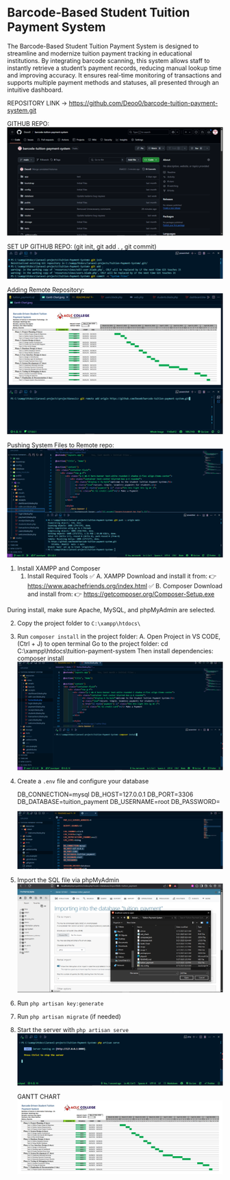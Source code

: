 # Barcode-Based Student Tuition Payment System
The Barcode-Based Student Tuition Payment System is designed to streamline and modernize tuition payment tracking in educational institutions. By integrating barcode scanning, this system allows staff to instantly retrieve a student’s payment records, reducing manual lookup time and improving accuracy. It ensures real-time monitoring of transactions and supports multiple payment methods and statuses, all presented through an intuitive dashboard.

REPOSITORY LINK -> https://github.com/Deoo0/barcode-tuition-payment-system.git

GITHUB REPO:
![alt text](<tuition payment.png>)

SET UP GITHUB REPO: (git init, git add . , git commit)
![alt text](commands.png)

Adding Remote Repository:
![alt text](<git remote add.png>)

Pushing System Files to Remote repo:
![alt text](push2.png)

1. Install XAMPP and Composer
    1. Install Required Tools
    ✅ A. XAMPP
    Download and install it from:
    👉 https://www.apachefriends.org/index.html
    ✅ B. Composer
    Download and install from:
    👉 https://getcomposer.org/Composer-Setup.exe

During install, make sure Apache, MySQL, and phpMyAdmin are selected.

2. Copy the project folder to `C:\xampp\htdocs\`

3. Run `composer install` in the project folder:
    A. Open Project in VS CODE, (Ctrl + J) to open terminal
    Go to the project folder:
    cd C:\xampp\htdocs\tuition-payment-system
    Then install dependencies:
    composer install
    ![alt text](image.png)

4. Create a `.env` file and configure your database

    DB_CONNECTION=mysql
    DB_HOST=127.0.0.1
    DB_PORT=3306
    DB_DATABASE=tuition_payment
    DB_USERNAME=root
    DB_PASSWORD=

    ![alt text](image-1.png)

5. Import the SQL file via phpMyAdmin
    ![alt text](image-2.png)
6. Run `php artisan key:generate`
7. Run `php artisan migrate` (if needed)
8. Start the server with `php artisan serve`
    ![alt text](image-3.png)


    GANTT CHART
    ![alt text](Gantt-Chart.jpeg)
